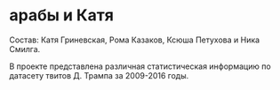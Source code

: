 # арабы и Катя
Состав: Катя Гриневская, Рома Казаков, Ксюша Петухова и Ника Смилга.

В проекте представлена различная статистическая информацию по датасету твитов Д. Трампа за 2009-2016 годы.
